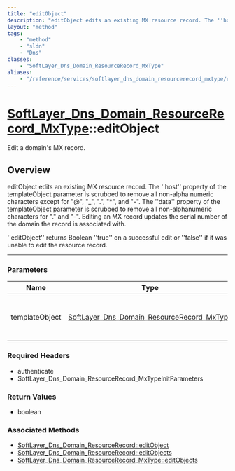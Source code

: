 ```yaml
---
title: "editObject"
description: "editObject edits an existing MX resource record. The ''host'' property of the templateObject parameter is scrubbed to re... "
layout: "method"
tags:
    - "method"
    - "sldn"
    - "Dns"
classes:
    - "SoftLayer_Dns_Domain_ResourceRecord_MxType"
aliases:
    - "/reference/services/softlayer_dns_domain_resourcerecord_mxtype/editObject"
---
```

# [SoftLayer_Dns_Domain_ResourceRecord_MxType](/reference/services/SoftLayer_Dns_Domain_ResourceRecord_MxType)::editObject


Edit a domain's MX record.


## Overview 
editObject edits an existing MX resource record. The ''host'' property of the templateObject parameter is scrubbed to remove all non-alpha numeric characters except for "@", "_", ".", "*", and "-". The ''data'' property of the templateObject parameter is scrubbed to remove all non-alphanumeric characters for "." and "-". Editing an MX record updates the serial number of the domain the record is associated with. 

''editObject'' returns Boolean ''true'' on a successful edit or ''false'' if it was unable to edit the resource record. 

-----

### Parameters 
|Name | Type | Description |
| --- | --- | --- |
|templateObject| <a href='/reference/datatypes/SoftLayer_Dns_Domain_ResourceRecord_MxType'>SoftLayer_Dns_Domain_ResourceRecord_MxType </a>| A skeleton SoftLayer_Dns_Domain_ResourceRecord_MxType object with only the properties defined that you wish to change. Unchanged properties are left alone.|


### Required Headers
* authenticate
* SoftLayer_Dns_Domain_ResourceRecord_MxTypeInitParameters


### Return Values
* boolean


### Associated Methods

*  [SoftLayer_Dns_Domain_ResourceRecord::editObject](/reference/services/SoftLayer_Dns_Domain_ResourceRecord/editObject )
*  [SoftLayer_Dns_Domain_ResourceRecord::editObjects](/reference/services/SoftLayer_Dns_Domain_ResourceRecord/editObjects )
*  [SoftLayer_Dns_Domain_ResourceRecord_MxType::editObjects](/reference/services/SoftLayer_Dns_Domain_ResourceRecord_MxType/editObjects )




